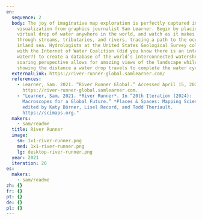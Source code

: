 ```yaml
---
en:
  sequence: 2
  body: The joy of imaginative map exploration is perfectly captured in this
    visualization from graphics journalist Sam Learner. Begin by placing a
    virtual drop of water anywhere in the world, and watch as it makes its way
    through streams, tributaries, and rivers, tracing a path to the ocean or an
    inland sea. Hydrologists at the United States Geological Survey collaborated
    with the Internet of Water Coalition (did you know there is an internet of
    water?) to create a database of the world’s interconnected watersheds. This
    soaring perspective allows for amazing views of the landscape while also
    showing the distance a water drop travels to complete the water cycle.
  externalLink: https://river-runner-global.samlearner.com/
  references:
    - Learner, Sam. 2021. “River Runner Global.” Accessed April 15, 2024.
      https://river-runner-global.samlearner.com.
    - "Learner, Sam. 2021. *River Runner*. In “20th Iteration (2024):
      Macroscopes for a Global Future.” *Places & Spaces: Mapping Science*,
      edited by Katy Börner, Lisel Record, and Todd Theriault.
      https://scimaps.org."
  makers:
    - sam/readme
  title: River Runner
  image:
    sm: 1x1-river-runner.png
    med: 1x1-river-runner.png
    lg: desktop-river-runner.png
  year: 2021
  iteration: 20
es:
  makers:
    - sam/readme
zh: {}
fr: {}
pt: {}
de: {}
pl: {}
---
```

